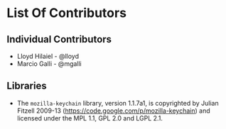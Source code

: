 # List Of Contributors

## Individual Contributors

  * Lloyd Hilaiel - @lloyd
  * Marcio Galli - @mgalli

## Libraries

  * The `mozilla-keychain` library, version 1.1.7a1, is copyrighted by Julian
    Fitzell 2009-13 (https://code.google.com/p/mozilla-keychain) and licensed
    under the MPL 1.1, GPL 2.0 and LGPL 2.1.
